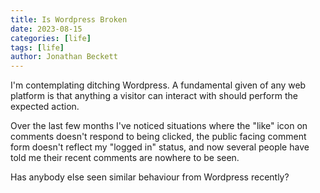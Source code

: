 ```yaml
---
title: Is Wordpress Broken
date: 2023-08-15
categories: [life]
tags: [life]
author: Jonathan Beckett
---
```


I'm contemplating ditching Wordpress. A fundamental given of any web platform is that anything a visitor can interact with should perform the expected action.

Over the last few months I've noticed situations where the "like" icon on comments doesn't respond to being clicked, the public facing comment form doesn't reflect my "logged in" status, and now several people have told me their recent comments are nowhere to be seen.

Has anybody else seen similar behaviour from Wordpress recently?